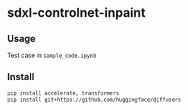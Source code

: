 # sdxl-controlnet-inpaint



## Usage

Test case in `sample_code.ipynb`



## Install

```bash
pip install accelerate, transformers
pip install git+https://github.com/huggingface/diffusers

```
